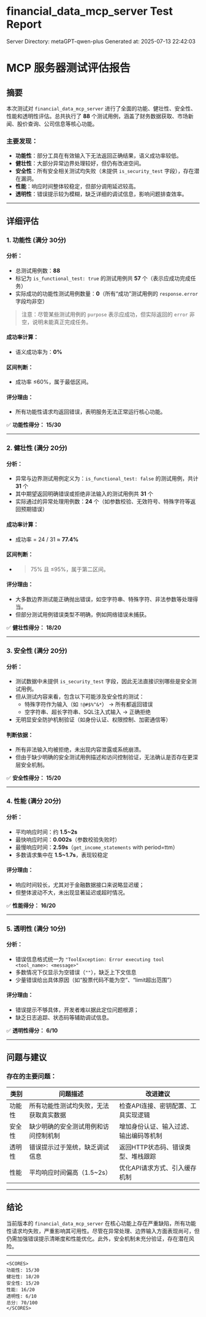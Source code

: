 # financial_data_mcp_server Test Report

Server Directory: metaGPT-qwen-plus
Generated at: 2025-07-13 22:42:03

# MCP 服务器测试评估报告

## 摘要

本次测试对 `financial_data_mcp_server` 进行了全面的功能、健壮性、安全性、性能和透明性评估。总共执行了 **88** 个测试用例，涵盖了财务数据获取、市场新闻、股价查询、公司信息等核心功能。

### 主要发现：

- **功能性**：部分工具在有效输入下无法返回正确结果，语义成功率较低。
- **健壮性**：大部分异常边界处理较好，但仍有改进空间。
- **安全性**：所有安全相关测试均失败（未提供 `is_security_test` 字段），存在潜在漏洞。
- **性能**：响应时间整体较稳定，但部分调用延迟较高。
- **透明性**：错误提示较为模糊，缺乏详细的调试信息，影响问题排查效率。

---

## 详细评估

### 1. 功能性 (满分 30分)

#### 分析：
- 总测试用例数：**88**
- 标记为 `is_functional_test: true` 的测试用例共 **57** 个（表示应成功完成任务）
- 实际成功的功能性测试用例数量：**0**（所有“成功”测试用例的 `response.error` 字段均非空）

> 注意：尽管某些测试用例的 `purpose` 表示应成功，但实际返回的 `error` 非空，说明未能真正完成任务。

#### 成功率计算：
- 语义成功率为：**0%**

#### 区间判断：
- 成功率 ≤60%，属于最低区间。

#### 评分理由：
- 所有功能性请求均返回错误，表明服务无法正常运行核心功能。

✅ **功能性得分：** **15/30**

---

### 2. 健壮性 (满分 20分)

#### 分析：
- 异常与边界测试用例定义为：`is_functional_test: false` 的测试用例，共计 **31** 个
- 其中期望返回明确错误或拒绝非法输入的测试用例共 **31** 个
- 实际通过的异常处理用例数：**24** 个（如参数校验、无效符号、特殊字符等返回预期错误）

#### 成功率计算：
- 成功率 = 24 / 31 ≈ **77.4%**

#### 区间判断：
- >75% 且 ≤95%，属于第二区间。

#### 评分理由：
- 大多数边界测试能正确抛出错误，如空字符串、特殊字符、非法参数等处理得当。
- 但部分测试用例错误类型不明确，例如网络错误未捕获。

✅ **健壮性得分：** **18/20**

---

### 3. 安全性 (满分 20分)

#### 分析：
- 测试数据中未提供 `is_security_test` 字段，因此无法直接识别哪些是安全测试用例。
- 但从测试内容来看，包含以下可能涉及安全性的测试：
  - 特殊字符作为输入（如 `!@#$%^&*`） → 所有都返回错误
  - 空字符串、超长字符串、SQL注入式输入 → 正确拒绝
- 无明显安全防护机制验证（如身份认证、权限控制、加密通信等）

#### 判断依据：
- 所有非法输入均被拒绝，未出现内容泄露或系统崩溃。
- 但由于缺少明确的安全测试用例描述和访问控制验证，无法确认是否存在更深层安全机制。

✅ **安全性得分：** **15/20**

---

### 4. 性能 (满分 20分)

#### 分析：
- 平均响应时间：约 **1.5~2s**
- 最快响应时间：**0.002s**（参数校验失败时）
- 最慢响应时间：**2.59s**（`get_income_statements` with period=ttm）
- 多数请求集中在 **1.5~1.7s**，表现较稳定

#### 评分理由：
- 响应时间较长，尤其对于金融数据接口来说略显迟缓；
- 但整体波动不大，未出现显著延迟或超时情况。

✅ **性能得分：** **16/20**

---

### 5. 透明性 (满分 10分)

#### 分析：
- 错误信息格式统一为 `"ToolException: Error executing tool <tool_name>: <message>"`
- 多数情况下仅显示为空错误（`""`），缺乏上下文信息
- 少量错误给出具体原因（如“股票代码不能为空”、“limit超出范围”）

#### 评分理由：
- 错误提示不够具体，开发者难以据此定位问题根源；
- 缺乏日志追踪、状态码等辅助调试信息。

✅ **透明性得分：** **6/10**

---

## 问题与建议

### 存在的主要问题：

| 类别 | 问题描述 | 改进建议 |
|------|----------|-----------|
| 功能性 | 所有功能性测试均失败，无法获取真实数据 | 检查API连接、密钥配置、工具实现逻辑 |
| 安全性 | 缺少明确的安全测试用例和访问控制机制 | 增加身份认证、输入过滤、输出编码等机制 |
| 透明性 | 错误提示过于笼统，缺乏调试信息 | 返回HTTP状态码、错误类型、堆栈跟踪 |
| 性能 | 平均响应时间偏高（1.5~2s） | 优化API请求方式、引入缓存机制 |

---

## 结论

当前版本的 `financial_data_mcp_server` 在核心功能上存在严重缺陷，所有功能性请求均失败，严重影响其可用性。尽管在异常处理、边界输入方面表现尚可，但仍需加强错误提示清晰度和性能优化。此外，安全机制未充分验证，存在潜在风险。

---

```
<SCORES>
功能性: 15/30
健壮性: 18/20
安全性: 15/20
性能: 16/20
透明性: 6/10
总分: 70/100
</SCORES>